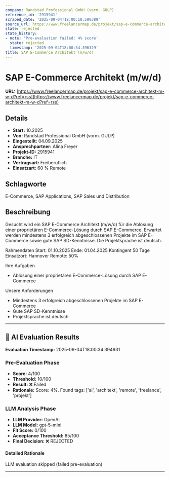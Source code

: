 ```yaml
---
company: Randstad Professional GmbH (vorm. GULP)
reference_id: '2915941'
scraped_date: '2025-09-04T18:00:10.590389'
source_url: https://www.freelancermap.de/projekt/sap-e-commerce-architekt-m-w-d?ref=rss
state: rejected
state_history:
- note: 'Pre-evaluation failed: 4% score'
  state: rejected
  timestamp: '2025-09-04T18:00:34.396329'
title: SAP E-Commerce Architekt (m/w/d)
---
```



# SAP E-Commerce Architekt (m/w/d)
**URL:** [https://www.freelancermap.de/projekt/sap-e-commerce-architekt-m-w-d?ref=rss](https://www.freelancermap.de/projekt/sap-e-commerce-architekt-m-w-d?ref=rss)
## Details
- **Start:** 10.2025
- **Von:** Randstad Professional GmbH (vorm. GULP)
- **Eingestellt:** 04.09.2025
- **Ansprechpartner:** Alina Freyer
- **Projekt-ID:** 2915941
- **Branche:** IT
- **Vertragsart:** Freiberuflich
- **Einsatzart:** 60
                                                % Remote

## Schlagworte
E-Commerce, SAP Applications, SAP Sales und Distribution

## Beschreibung
Gesucht wird ein SAP E-Commerce Architekt (m/w/d) für die Ablösung einer proprietären E-Commerce-Lösung durch SAP E-Commerce. Erwartet werden mindestens 3 erfolgreich abgeschlossenen Projekte im SAP E-Commerce sowie gute SAP SD-Kenntnisse. Die Projektsprache ist deutsch.

Rahmendaten
Start: 01.10.2025
Ende: 01.04.2025
Kontingent 50 Tage
Einsatzort: Hannover
Remote: 50%

Ihre Aufgaben
- Ablösung einer proprietären E-Commerce-Lösung durch SAP E-Commerce

Unsere Anforderungen
- Mindestens 3 erfolgreich abgeschlossenen Projekte im SAP E-Commerce
- Gute SAP SD-Kenntnisse
- Projektsprache ist deutsch

---

## 🤖 AI Evaluation Results

**Evaluation Timestamp:** 2025-09-04T18:00:34.394931

### Pre-Evaluation Phase
- **Score:** 4/100
- **Threshold:** 10/100
- **Result:** ❌ Failed
- **Rationale:** Score: 4%. Found tags: ['ai', 'architekt', 'remote', 'freelance', 'projekt']

### LLM Analysis Phase
- **LLM Provider:** OpenAI
- **LLM Model:** gpt-5-mini
- **Fit Score:** 0/100
- **Acceptance Threshold:** 85/100
- **Final Decision:** ❌ REJECTED

#### Detailed Rationale
LLM evaluation skipped (failed pre-evaluation)

---
